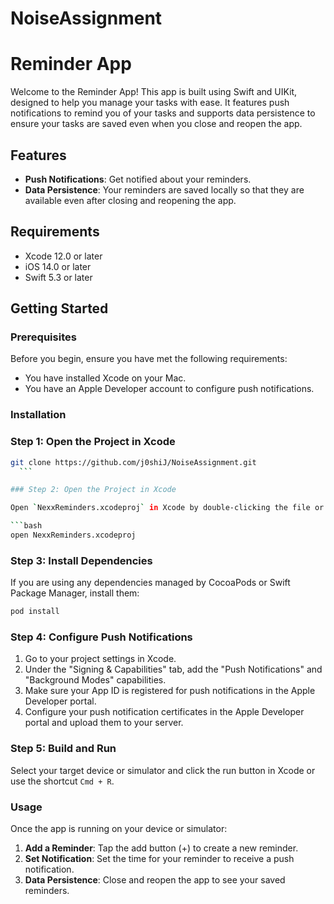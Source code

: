 # NoiseAssignment

# Reminder App

Welcome to the Reminder App! This app is built using Swift and UIKit, designed to help you manage your tasks with ease. It features push notifications to remind you of your tasks and supports data persistence to ensure your tasks are saved even when you close and reopen the app.

## Features

- **Push Notifications**: Get notified about your reminders.
- **Data Persistence**: Your reminders are saved locally so that they are available even after closing and reopening the app.

## Requirements

- Xcode 12.0 or later
- iOS 14.0 or later
- Swift 5.3 or later

## Getting Started

### Prerequisites

Before you begin, ensure you have met the following requirements:
- You have installed Xcode on your Mac.
- You have an Apple Developer account to configure push notifications.

### Installation

### Step 1: Open the Project in Xcode

   ```bash
   git clone https://github.com/j0shiJ/NoiseAssignment.git
     ```

### Step 2: Open the Project in Xcode

Open `NexxReminders.xcodeproj` in Xcode by double-clicking the file or using the command line:

```bash
open NexxReminders.xcodeproj
```

### Step 3: Install Dependencies

If you are using any dependencies managed by CocoaPods or Swift Package Manager, install them:

```bash
pod install
```

### Step 4: Configure Push Notifications

1. Go to your project settings in Xcode.
2. Under the "Signing & Capabilities" tab, add the "Push Notifications" and "Background Modes" capabilities.
3. Make sure your App ID is registered for push notifications in the Apple Developer portal.
4. Configure your push notification certificates in the Apple Developer portal and upload them to your server.

### Step 5: Build and Run

Select your target device or simulator and click the run button in Xcode or use the shortcut `Cmd + R`.

### Usage

Once the app is running on your device or simulator:

1. **Add a Reminder**: Tap the add button (+) to create a new reminder.
2. **Set Notification**: Set the time for your reminder to receive a push notification.
3. **Data Persistence**: Close and reopen the app to see your saved reminders.
